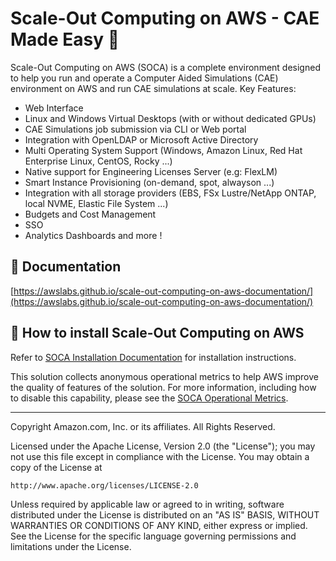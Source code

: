 # Scale-Out Computing on AWS - CAE Made Easy :palm_tree:

Scale-Out Computing on AWS (SOCA) is a complete environment designed to help you run and operate a Computer Aided Simulations (CAE) environment on AWS and run CAE simulations at scale.
Key Features:

- Web Interface
- Linux and Windows Virtual Desktops (with or without dedicated GPUs)
- CAE Simulations job submission via CLI or Web portal
- Integration with OpenLDAP or Microsoft Active Directory
- Multi Operating System Support (Windows, Amazon Linux, Red Hat Enterprise Linux, CentOS, Rocky ...)
- Native support for Engineering Licenses Server (e.g: FlexLM)
- Smart Instance Provisioning (on-demand, spot, alwayson ...)
- Integration with all storage providers (EBS, FSx Lustre/NetApp ONTAP, local NVME, Elastic File System ...)
- Budgets and Cost Management
- SSO
- Analytics Dashboards and more ! 

## :book: Documentation

[https://awslabs.github.io/scale-out-computing-on-aws-documentation/](https://awslabs.github.io/scale-out-computing-on-aws-documentation/)

## :rocket: How to install Scale-Out Computing on AWS

Refer to [SOCA Installation Documentation](https://awslabs.github.io/scale-out-computing-on-aws-documentation/documentation/01-install-soca-cluster/) for installation instructions.


This solution collects anonymous operational metrics to help AWS improve the quality of features of the solution. For more information, including how to disable this capability, please see the [SOCA Operational Metrics](hhttps://awslabs.github.io/scale-out-computing-on-aws-documentation/documentation/01-install-soca-cluster/#operational-metrics).

***

Copyright Amazon.com, Inc. or its affiliates. All Rights Reserved.

Licensed under the Apache License, Version 2.0 (the "License");
you may not use this file except in compliance with the License.
You may obtain a copy of the License at

    http://www.apache.org/licenses/LICENSE-2.0

Unless required by applicable law or agreed to in writing, software
distributed under the License is distributed on an "AS IS" BASIS,
WITHOUT WARRANTIES OR CONDITIONS OF ANY KIND, either express or implied.
See the License for the specific language governing permissions and
limitations under the License.
